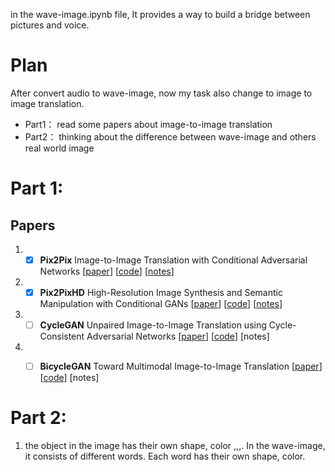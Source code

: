 in the wave-image.ipynb file, It provides a way to build a bridge between pictures and voice.
# Plan
After convert audio to wave-image, now my task also change to image to image translation.
- Part1： read some papers about image-to-image translation
- Part2： thinking about the difference between wave-image and others real world image

# Part 1:
## Papers
1. - [x] **Pix2Pix** Image-to-Image Translation with Conditional Adversarial Networks [[paper](https://arxiv.org/pdf/1611.07004.pdf)] [[code](https://github.com/junyanz/pytorch-CycleGAN-and-pix2pix)] [[notes](./papers/pix2pix/pix2pix.md)]
2. - [x] **Pix2PixHD** High-Resolution Image Synthesis and Semantic Manipulation with Conditional GANs [[paper](https://arxiv.org/pdf/1711.11585.pdf)] [[code](https://github.com/NVIDIA/pix2pixHD)] [[notes](./papers/pix2pixhd/pix2pixhd.md)]
3. - [ ] **CycleGAN** Unpaired Image-to-Image Translation using Cycle-Consistent Adversarial Networks [[paper](https://arxiv.org/pdf/1703.10593.pdf)] [[code](https://github.com/junyanz/pytorch-CycleGAN-and-pix2pix)] [notes]
4. - [ ] **BicycleGAN** Toward Multimodal Image-to-Image Translation [[paper](https://arxiv.org/pdf/1711.11586.pdf)] [[code](https://github.com/junyanz/BicycleGAN)] [notes]



# Part 2:
1. the object in the image has their own shape, color ,,,. In the wave-image, it consists of different words. Each word has their own shape, color. 
